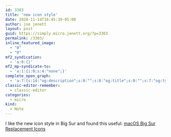 ```yaml
---
id: 3303
title: 'new icon style'
date: 2020-11-14T16:45:39-05:00
author: joe jenett
layout: post
guid: https://simply.micro.jenett.org/?p=3303
permalink: /3303/
inline_featured_image:
  - "0"
  - "0"
mf2_syndication:
  - 'a:0:{}'
mf2_mp-syndicate-to:
  - 'a:1:{i:0;s:4:"none";}'
complete_open_graph:
  - 'a:7:{s:14:"og:description";s:0:"";s:8:"og:title";s:0:"";s:7:"og:type";s:0:"";s:12:"twitter:card";s:7:"summary";s:15:"twitter:creator";s:0:"";s:19:"twitter:description";s:0:"";s:8:"og:image";s:0:"";}'
classic-editor-remember:
  - classic-editor
categories:
  - micro
kind:
  - Note
---
```

I like the new icon style in Big Sur and found this useful: [macOS Big Sur Replacement Icons](https://macosicons.com/ "macOS icon pack - beautiful open source icons for Big Sur")